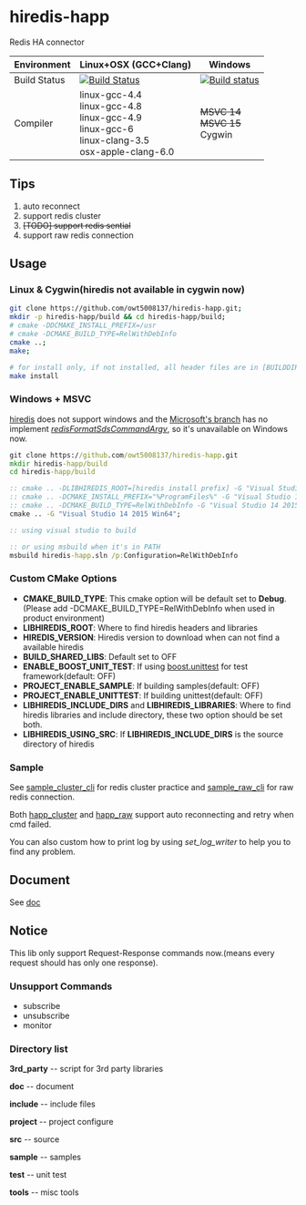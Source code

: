 hiredis-happ
======
Redis HA connector

Environment  | Linux+OSX (GCC+Clang)         | Windows 
-------------|---------------------|---------
Build Status | [![Build Status](https://travis-ci.org/owt5008137/hiredis-happ.svg)](https://travis-ci.org/owt5008137/hiredis-happ) | [![Build status](https://ci.appveyor.com/api/projects/status/tp0bkc9ltorakfvs?svg=true)](https://ci.appveyor.com/project/owt5008137/hiredis-happ)
Compiler | linux-gcc-4.4 <br /> linux-gcc-4.8 <br /> linux-gcc-4.9 <br /> linux-gcc-6 <br /> linux-clang-3.5 <br /> osx-apple-clang-6.0 <br /> | ~~MSVC 14~~<br /> ~~MSVC 15~~<br /> Cygwin

Tips
------
1. auto reconnect
2. support redis cluster
3. ~~[TODO] support redis sential~~
4. support raw redis connection

Usage
------

### Linux & Cygwin(hiredis not available in cygwin now)
```bash
git clone https://github.com/owt5008137/hiredis-happ.git;
mkdir -p hiredis-happ/build && cd hiredis-happ/build;
# cmake -DDCMAKE_INSTALL_PREFIX=/usr
# cmake -DCMAKE_BUILD_TYPE=RelWithDebInfo
cmake ..;
make;

# for install only, if not installed, all header files are in [BUILDDIR]/include, all libraries files are in [BUILDDIR]/lib
make install
```

### Windows + MSVC
[hiredis](https://github.com/redis/hiredis) does not support windows and the [Microsoft's branch](https://github.com/MSOpenTech/redis) has no implement *[redisFormatSdsCommandArgv](https://github.com/redis/hiredis/blob/41b07dab5ed4c5d5679ba4b8a0fb68503c127dda/hiredis.h#L130)*, so it's unavailable on Windows now.
```bat
git clone https://github.com/owt5008137/hiredis-happ.git
mkdir hiredis-happ/build
cd hiredis-happ/build

:: cmake .. -DLIBHIREDIS_ROOT=[hiredis install prefix] -G "Visual Studio 14 2015 Win64"
:: cmake .. -DCMAKE_INSTALL_PREFIX="%ProgramFiles%" -G "Visual Studio 14 2015 Win64"
:: cmake .. -DCMAKE_BUILD_TYPE=RelWithDebInfo -G "Visual Studio 14 2015 Win64"
cmake .. -G "Visual Studio 14 2015 Win64";

:: using visual studio to build

:: or using msbuild when it's in PATH
msbuild hiredis-happ.sln /p:Configuration=RelWithDebInfo
```

### Custom CMake Options
+ **CMAKE_BUILD_TYPE**: This cmake option will be default set to **Debug**.(Please add -DCMAKE_BUILD_TYPE=RelWithDebInfo when used in product environment)
+ **LIBHIREDIS_ROOT**: Where to find hiredis headers and libraries
+ **HIREDIS_VERSION**: Hiredis version to download when can not find a available hiredis
+ **BUILD_SHARED_LIBS**: Default set to OFF
+ **ENABLE_BOOST_UNIT_TEST**: If using [boost.unittest](http://www.boost.org/libs/test/doc/html/index.html) for test framework(default: OFF)
+ **PROJECT_ENABLE_SAMPLE**: If building samples(default: OFF)
+ **PROJECT_ENABLE_UNITTEST**:  If building unittest(default: OFF)
+ **LIBHIREDIS_INCLUDE_DIRS** and **LIBHIREDIS_LIBRARIES**: Where to find hiredis libraries and include directory, these two option should be set both.
+ **LIBHIREDIS_USING_SRC**: If **LIBHIREDIS_INCLUDE_DIRS** is the source directory of hiredis

### Sample
See [sample_cluster_cli](sample/sample_cluster_cli) for redis cluster practice and [sample_raw_cli](sample/sample_raw_cli) for raw redis connection.

Both [happ_cluster](include/detail/happ_cluster.h) and [happ_raw](include/detail/happ_raw.h) support auto reconnecting and retry when cmd failed.

You can also custom how to print log by using *set_log_writer* to help you to find any problem.

Document
------
See [doc](doc) 

Notice
------
This lib only support Request-Response commands now.(means every request should has only one response).

### Unsupport Commands
+ subscribe
+ unsubscribe
+ monitor

### Directory list

**3rd_party**   -- script for 3rd party  libraries

**doc**         -- document

**include**     -- include files

**project**     -- project configure

**src**         -- source

**sample**      -- samples

**test**        -- unit test

**tools**       -- misc tools